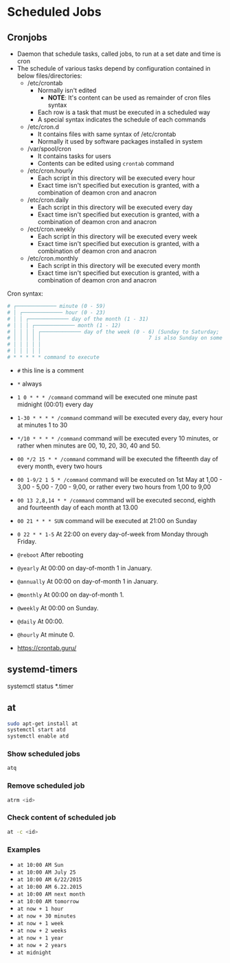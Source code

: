 # Scheduled Jobs

## Cronjobs

* Daemon that schedule tasks, called jobs, to run at a set date and time is cron
* The schedule of various tasks depend by configuration contained in below files/directories:
  * /etc/crontab
    * Normally isn't edited
      * **NOTE**: It's content can be used as remainder of cron files syntax
    * Each row is a task that must be executed in a scheduled way
    * A special syntax indicates the schedule of each commands
  * /etc/cron.d
    * It contains files with same syntax of /etc/crontab
    * Normally it used by software packages installed in system
  * /var/spool/cron
    * It contains tasks for users
    * Contents can be edited using `crontab` command
  * /etc/cron.hourly
    * Each script in this directory will be executed every hour
    * Exact time isn't specified but execution is granted, with a combination of deamon cron and anacron
  * /etc/cron.daily
    * Each script in this directory will be executed every day
    * Exact time isn't specified but execution is granted, with a combination of deamon cron and anacron
  * /ect/cron.weekly
    * Each script in this directory will be executed every week
    * Exact time isn't specified but execution is granted, with a combination of deamon cron and anacron
  * /etc/cron.monthly
    * Each script in this directory will be executed every month
    * Exact time isn't specified but execution is granted, with a combination of deamon cron and anacron

Cron syntax:

```bash
# ┌───────────── minute (0 - 59)
# │ ┌───────────── hour (0 - 23)
# │ │ ┌───────────── day of the month (1 - 31)
# │ │ │ ┌───────────── month (1 - 12)
# │ │ │ │ ┌───────────── day of the week (0 - 6) (Sunday to Saturday;
# │ │ │ │ │                                   7 is also Sunday on some systems)
# │ │ │ │ │
# │ │ │ │ │
# * * * * * command to execute
```

* `#` this line is a comment
* `*` always
* `1 0 * * * /command` command will be executed one minute past midnight (00:01) every day
*  `1-30 * * * * /command` command will be executed every day, every hour at minutes 1 to 30
*  `*/10 * * * * /command` command will be executed every 10 minutes, or rather when minutes are 00, 10, 20, 30, 40 and 50.
*  `00 */2 15 * * /command` command will be executed the fifteenth day of every month, every two hours
*  `00 1-9/2 1 5 * /command` command will be executed on 1st May at 1,00 - 3,00 - 5,00 - 7,00 - 9,00, or rather every two hours from 1,00 to 9,00
*  `00 13 2,8,14 * * /command` command will be executed second, eighth and fourteenth day of each month at 13.00

* `00 21 * * * SUN` command will be executed at 21:00 on Sunday

* `0 22 * * 1-5` At 22:00 on every day-of-week from Monday through Friday.

* `@reboot` After rebooting

* `@yearly` At 00:00 on day-of-month 1 in January.

* `@annually` At 00:00 on day-of-month 1 in January.

* `@monthly` At 00:00 on day-of-month 1.

* `@weekly` At 00:00 on Sunday.

* `@daily` At 00:00.

* `@hourly` At minute 0.


- https://crontab.guru/

## systemd-timers

systemctl status *.timer

## at

```sh
sudo apt-get install at
systemctl start atd
systemctl enable atd
```
### Show scheduled jobs
```sh
atq
```

### Remove scheduled job

```sh
atrm <id>
```

### Check content of scheduled job

```sh
at -c <id>
```

### Examples

* `at 10:00 AM Sun`
* `at 10:00 AM July 25`
* `at 10:00 AM 6/22/2015`
* `at 10:00 AM 6.22.2015`
* `at 10:00 AM next month`
* `at 10:00 AM tomorrow`
* `at now + 1 hour`
* `at now + 30 minutes`
* `at now + 1 week`
* `at now + 2 weeks`
* `at now + 1 year`
* `at now + 2 years`
* `at midnight`